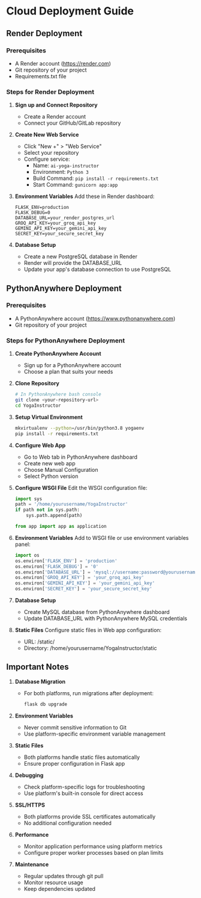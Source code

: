 # Cloud Deployment Guide

## Render Deployment

### Prerequisites
- A Render account (https://render.com)
- Git repository of your project
- Requirements.txt file

### Steps for Render Deployment

1. **Sign up and Connect Repository**
   - Create a Render account
   - Connect your GitHub/GitLab repository

2. **Create New Web Service**
   - Click "New +" > "Web Service"
   - Select your repository
   - Configure service:
     - Name: `ai-yoga-instructor`
     - Environment: `Python 3`
     - Build Command: `pip install -r requirements.txt`
     - Start Command: `gunicorn app:app`

3. **Environment Variables**
   Add these in Render dashboard:
   ```
   FLASK_ENV=production
   FLASK_DEBUG=0
   DATABASE_URL=your_render_postgres_url
   GROQ_API_KEY=your_groq_api_key
   GEMINI_API_KEY=your_gemini_api_key
   SECRET_KEY=your_secure_secret_key
   ```

4. **Database Setup**
   - Create a new PostgreSQL database in Render
   - Render will provide the DATABASE_URL
   - Update your app's database connection to use PostgreSQL

## PythonAnywhere Deployment

### Prerequisites
- A PythonAnywhere account (https://www.pythonanywhere.com)
- Git repository of your project

### Steps for PythonAnywhere Deployment

1. **Create PythonAnywhere Account**
   - Sign up for a PythonAnywhere account
   - Choose a plan that suits your needs

2. **Clone Repository**
   ```bash
   # In PythonAnywhere bash console
   git clone <your-repository-url>
   cd YogaInstructor
   ```

3. **Setup Virtual Environment**
   ```bash
   mkvirtualenv --python=/usr/bin/python3.8 yogaenv
   pip install -r requirements.txt
   ```

4. **Configure Web App**
   - Go to Web tab in PythonAnywhere dashboard
   - Create new web app
   - Choose Manual Configuration
   - Select Python version

5. **Configure WSGI File**
   Edit the WSGI configuration file:
   ```python
   import sys
   path = '/home/yourusername/YogaInstructor'
   if path not in sys.path:
       sys.path.append(path)

   from app import app as application
   ```

6. **Environment Variables**
   Add to WSGI file or use environment variables panel:
   ```python
   import os
   os.environ['FLASK_ENV'] = 'production'
   os.environ['FLASK_DEBUG'] = '0'
   os.environ['DATABASE_URL'] = 'mysql://username:password@yourusername.mysql.pythonanywhere-services.com/yourusername$yoga_db'
   os.environ['GROQ_API_KEY'] = 'your_groq_api_key'
   os.environ['GEMINI_API_KEY'] = 'your_gemini_api_key'
   os.environ['SECRET_KEY'] = 'your_secure_secret_key'
   ```

7. **Database Setup**
   - Create MySQL database from PythonAnywhere dashboard
   - Update DATABASE_URL with PythonAnywhere MySQL credentials

8. **Static Files**
   Configure static files in Web app configuration:
   - URL: /static/
   - Directory: /home/yourusername/YogaInstructor/static

## Important Notes

1. **Database Migration**
   - For both platforms, run migrations after deployment:
     ```bash
     flask db upgrade
     ```

2. **Environment Variables**
   - Never commit sensitive information to Git
   - Use platform-specific environment variable management

3. **Static Files**
   - Both platforms handle static files automatically
   - Ensure proper configuration in Flask app

4. **Debugging**
   - Check platform-specific logs for troubleshooting
   - Use platform's built-in console for direct access

5. **SSL/HTTPS**
   - Both platforms provide SSL certificates automatically
   - No additional configuration needed

6. **Performance**
   - Monitor application performance using platform metrics
   - Configure proper worker processes based on plan limits

7. **Maintenance**
   - Regular updates through git pull
   - Monitor resource usage
   - Keep dependencies updated